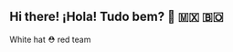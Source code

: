 ## Hi there! ¡Hola! Tudo bem? 👋 🇲🇽 🇧🇴

<!--
Reasons why **KurmiXochitl/KurmiXochitl** is ✨ _special_ ✨ :

- 🔭 I’m currently working on making videogames.
- 🌱 I’m currently learning game engines.
- 👯 I’m looking to collaborate on videogames.
- 🤔 I’m looking for help with everything related to game development, data science and machine learning.
- 💬 Ask me about storytelling and translating English-Spanish-Portuguese. 🇺🇸 🇪🇸 🇧🇷
- 📫 How to reach me: https:influenciaindebida.carrd.co
- 😄 Pronouns: she/her 🏳️‍⚧️🏳️‍🌈
- ⚡ Fun fact: I write poetry and play chess.
--> White hat ⛑ red team

